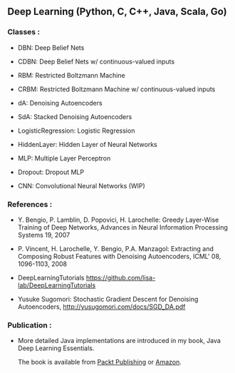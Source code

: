 ##  Deep Learning (Python, C, C++, Java, Scala, Go)

### Classes :

  - DBN:  Deep Belief Nets

  - CDBN: Deep Belief Nets w/ continuous-valued inputs

  - RBM:  Restricted Boltzmann Machine

  - CRBM: Restricted Boltzmann Machine w/ continuous-valued inputs

  - dA:   Denoising Autoencoders

  - SdA:  Stacked Denoising Autoencoders

  - LogisticRegression: Logistic Regression

  - HiddenLayer: Hidden Layer of Neural Networks

  - MLP: Multiple Layer Perceptron

  - Dropout: Dropout MLP

  - CNN: Convolutional Neural Networks (WIP)



### References :
  - Y. Bengio, P. Lamblin, D. Popovici, H. Larochelle: Greedy Layer-Wise
  Training of Deep Networks, Advances in Neural Information Processing
  Systems 19, 2007

  - P. Vincent, H. Larochelle, Y. Bengio, P.A. Manzagol: Extracting and
  Composing Robust Features with Denoising Autoencoders, ICML' 08, 1096-1103,
  2008


  - DeepLearningTutorials
  https://github.com/lisa-lab/DeepLearningTutorials

  - Yusuke Sugomori: Stochastic Gradient Descent for Denoising Autoencoders,
  http://yusugomori.com/docs/SGD_DA.pdf

### Publication :
  - More detailed Java implementations are introduced in my book, Java Deep Learning Essentials.

    The book is available from [Packt Publishing](https://www.packtpub.com/big-data-and-business-intelligence/java-deep-learning-essentials) or [Amazon](http://www.amazon.com/Deep-Learning-Java-Yusuke-Sugomori/dp/1785282190/).
